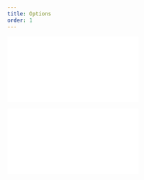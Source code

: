 ```yaml
---
title: Options
order: 1
---
```


<embed src="@/docs/api/common/style.md"></embed>

<embed src="@/docs/api/common/layer/options.en.md"></embed>
